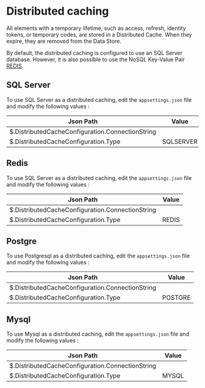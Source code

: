 # Distributed caching

All elements with a temporary lifetime, such as access, refresh, identity tokens, or temporary codes, are stored in a Distributed Cache. When they expire, they are removed from the Data Store.

By default, the distributed caching is configured to use an SQL Server database. However, it is also possible to use the NoSQL Key-Value Pair [REDIS](https://redis.io/).

## SQL Server

To use SQL Server as a distributed caching, edit the `appsettings.json` file and modify the following values :

| Json Path                                        | Value     |
| ------------------------------------------------ | --------- |
| $.DistributedCacheConfiguration.ConnectionString |           |
| $.DistributedCacheConfiguration.Type             | SQLSERVER |

## Redis

To use SQL Server as a distributed caching, edit the `appsettings.json` file and modify the following values :

| Json Path                                        | Value     |
| ------------------------------------------------ | --------- |
| $.DistributedCacheConfiguration.ConnectionString |           |
| $.DistributedCacheConfiguration.Type             | REDIS     |

## Postgre

To use Postgresql as a distributed caching, edit the `appsettings.json` file and modify the following values :

| Json Path                                        | Value     |
| ------------------------------------------------ | --------- |
| $.DistributedCacheConfiguration.ConnectionString |           |
| $.DistributedCacheConfiguration.Type             | POSTGRE   |

## Mysql

To use Mysql as a distributed caching, edit the `appsettings.json` file and modify the following values :

| Json Path                                        | Value     |
| ------------------------------------------------ | --------- |
| $.DistributedCacheConfiguration.ConnectionString |           |
| $.DistributedCacheConfiguration.Type             | MYSQL     |
